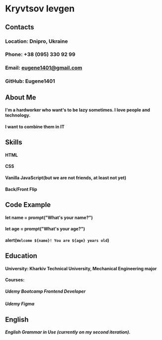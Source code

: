 # Kryvtsov Ievgen
## Contacts
### Location: Dnipro, Ukraine
### Phone: +38 (095) 330 92 99
### Email: eugene1401@gmail.com
### GitHub: Eugene1401
## About Me
#### I'm a hardworker who want's to be lazy sometimes. I love people and technology.
#### I want to combine them in IT

## Skills
#### HTML
#### CSS
#### Vanilla JavaScript(but we are not friends, at least not yet)
#### Back/Front Flip
## Code Example
#### let name = prompt("What's your name?")
#### let age = prompt("What's your age?")
#### alert(`Welcome ${name}! You are ${age} years old`)
## Education
#### University: Kharkiv Technical University, Mechanical Engineering major
#### Courses:
##### Udemy Bootcamp Frontend Developer
##### Udemy Figma

## English
##### English Grammar in Use (currently on my second iteration).
